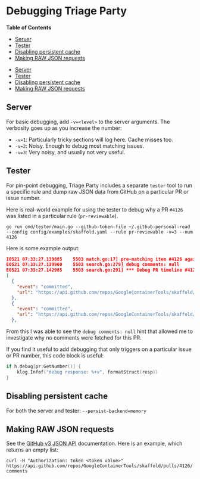 # Debugging Triage Party

<!-- START doctoc generated TOC please keep comment here to allow auto update -->
<!-- DON'T EDIT THIS SECTION, INSTEAD RE-RUN doctoc TO UPDATE -->
**Table of Contents**

- [Server](#server)
- [Tester](#tester)
- [Disabling persistent cache](#disabling-persistent-cache)
- [Making RAW JSON requests](#making-raw-json-requests)

<!-- END doctoc generated TOC please keep comment here to allow auto update -->

- [Server](#server)
- [Tester](#tester)
- [Disabling persistent cache](#disabling-persistent-cache)
- [Making RAW JSON requests](#making-raw-json-requests)

<!-- END doctoc generated TOC please keep comment here to allow auto update -->

## Server

For basic debugging, add `-v=<level>` to the server arguments. The verbosity goes up as you increase the number:

* `-v=1`: Particularly tricky sections will log here. Cache misses too.
* `-v=2`: Noisy. Enough to debug most matching issues.
* `-v=3`: Very noisy, and usually not very useful.

## Tester

For pin-point debugging, Triage Party includes a separate `tester` tool to run a specific rule and dump raw JSON data from GitHub on a particular PR or issue number.

Here is real-world example for using the tester to debug why a PR `#4126` was listed in a particular rule (`pr-reviewable`).

`go run cmd/tester/main.go --github-token-file ~/.github-personal-read --config config/examples/skaffold.yaml --rule pr-reviewable -v=3 --num 4126`

Here is some example output:

```json
I0521 07:33:27.139885    5503 match.go:17] pre-matching item #4126 against filter: state: open
E0521 07:33:27.139960    5503 search.go:279] debug comments: null
E0521 07:33:27.142985    5503 search.go:291] *** Debug PR timeline #4126:
[
  {
    "event": "committed",
    "url": "https://api.github.com/repos/GoogleContainerTools/skaffold/git/commits/cf551ff40453965987933f80b4b662ac604eb158"
  },
  {
    "event": "committed",
    "url": "https://api.github.com/repos/GoogleContainerTools/skaffold/git/commits/89b2527cf11c730fdf7a07820945f811f23a711a"
  },
```

From this I was able to see the `debug comments: null` hint that allowed me to investigate why no comments were fetched for this PR.

If you find it useful to add debugging that only triggers on a particular issue or PR number, this code block is useful:

```go
if h.debug[pr.GetNumber()] {
    klog.Infof("debug response: %+v", formatStruct(resp))
}
```

## Disabling persistent cache

For both the server and tester: `--persist-backend=memory`

## Making RAW JSON requests

See the [GitHub v3 JSON API](https://developer.github.com/v3/) documentation. Here is an example, which returns an empty list:

`curl -H "Authorization: token <token value>" https://api.github.com/repos/GoogleContainerTools/skaffold/pulls/4126/comments`
